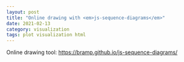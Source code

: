 ```yaml
---
layout: post
title: "Online drawing with <em>js-sequence-diagrams</em>"
date: 2021-02-13
category: visualization
tags: plot visualization html
---
```


Online drawing tool: <a href="https://bramp.github.io/js-sequence-diagrams/">https://bramp.github.io/js-sequence-diagrams/</a>
